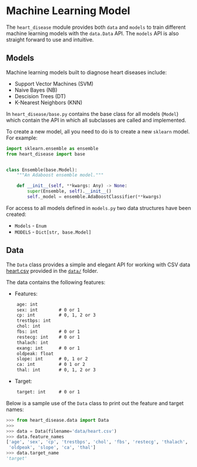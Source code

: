 <!--
 Copyright 2021 Victor I. Afolabi

 Licensed under the Apache License, Version 2.0 (the "License");
 you may not use this file except in compliance with the License.
 You may obtain a copy of the License at

     http://www.apache.org/licenses/LICENSE-2.0

 Unless required by applicable law or agreed to in writing, software
 distributed under the License is distributed on an "AS IS" BASIS,
 WITHOUT WARRANTIES OR CONDITIONS OF ANY KIND, either express or implied.
 See the License for the specific language governing permissions and
 limitations under the License.
-->

# Machine Learning Model

The `heart_disease` module provides both `data` and `models` to train different
machine learning models with the `data.Data` API. The `models` API is also
straight forward to use and intuitive.

## Models

Machine learning models built to diagnose heart diseases include:

- Support Vector Machines (SVM)
- Naive Bayes (NB)
- Descision Trees (DT)
- K-Nearest Neighbors (KNN)

In `heart_disease/base.py` contains the base class for all models (`Model`)
which contain the API in which all subclasses are called and implemented.

To create a new model, all you need to do is to create a new `sklearn` model.
For example:

```python
import sklearn.ensemble as ensemble
from heart_disease import base


class Ensemble(base.Model):
    """An Adaboost ensemble model."""

    def __init__(self, **kwargs: Any) -> None:
        super(Ensemble, self).__init__()
        self._model = ensemble.AdaBoostClassifier(**kwargs)
```

For access to all models defined in `models.py` two data structures have
been created:

- `Models` - `Enum`
- `MODELS` - `Dict[str, base.Model]`

## Data

The `Data` class provides a simple and elegant API for working with CSV data
[heart.csv](../data/heart.csv) provided in the [`data/`](../data/) folder.

The data contains the following features:

- Features:

```txt
    age: int
    sex: int        # 0 or 1
    cp: int         # 0, 1, 2 or 3
    trestbps: int
    chol: int
    fbs: int        # 0 or 1
    restecg: int    # 0 or 1
    thalach: int
    exang: int      # 0 or 1
    oldpeak: float
    slope: int      # 0, 1 or 2
    ca: int         # 0 1 or 2
    thal: int       # 0, 1, 2 or 3
```

- Target:

```txt
    target: int     # 0 or 1
```

Below is a sample use of the `Data` class to print out the feature and
target names:

```python
>>> from heart_disease.data import Data
>>>
>>> data = Data(filename='data/heart.csv')
>>> data.feature_names
['age', 'sex', 'cp', 'trestbps', 'chol', 'fbs', 'restecg', 'thalach', 'exang',
 'oldpeak', 'slope', 'ca', 'thal']
>>> data.target_name
'target'
```
